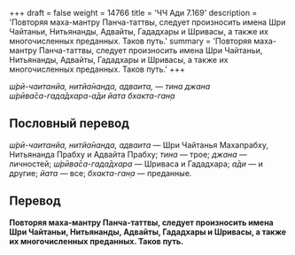 +++
draft = false
weight = 14766
title = 'ЧЧ Ади 7.169'
description = 'Повторяя маха-мантру Панча-таттвы, следует произносить имена Шри Чайтаньи, Нитьянанды, Адвайты, Гададхары и Шривасы, а также их многочисленных преданных. Таков путь.'
summary = 'Повторяя маха-мантру Панча-таттвы, следует произносить имена Шри Чайтаньи, Нитьянанды, Адвайты, Гададхары и Шривасы, а также их многочисленных преданных. Таков путь.'
+++

_ш́рӣ-чаитанйа, нитйа̄нанда, адваита, — тина джана  
ш́рӣва̄са-гада̄дхара-а̄ди йата бхакта-ган̣а_

## Пословный перевод

_ш́рӣ_\-_чаитанйа,_ _нитйа̄нанда,_ _адваита_ — Шри Чайтанья Махапрабху, Нитьянанда Прабху и Адвайта Прабху; _тина_ — трое; _джана_ — личностей; _ш́рӣва̄са_\-_гада̄дхара_ — Шриваса и Гададхара; _а̄ди_ — и другие; _йата_ — все; _бхакта_\-_ган̣а_ — преданные.

## Перевод

**Повторяя маха-мантру Панча-таттвы, следует произносить имена Шри Чайтаньи, Нитьянанды, Адвайты, Гададхары и Шривасы, а также их многочисленных преданных. Таков путь.**
